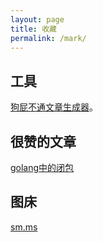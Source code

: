 ```yaml
---
layout: page
title: 收藏
permalink: /mark/
---
```



## 工具
[狗屁不通文章生成器](https://suulnnka.github.io/BullshitGenerator/index.html)。

## 很赞的文章
[golang中的闭包](https://llmxby.com/2022/08/27/%E6%8E%A2%E7%A9%B6Golang%E4%B8%AD%E7%9A%84%E9%97%AD%E5%8C%85/)

## 图床
[sm.ms](https://sm.ms/)
